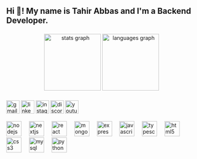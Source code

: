 <h2 align="left">
  Hi 👋! My name is Tahir Abbas and I'm a Backend Developer.
</h2>

###

<div align="center">
  <img src="https://github-readme-stats.vercel.app/api?username=maurodesouza&hide_title=false&hide_rank=false&show_icons=true&include_all_commits=true&count_private=true&disable_animations=false&theme=dracula&locale=en&hide_border=false" height="150" alt="stats graph"  />
  <img src="https://github-readme-stats.vercel.app/api/top-langs?username=maurodesouza&locale=en&hide_title=false&layout=compact&card_width=320&langs_count=5&theme=dracula&hide_border=false" height="150" alt="languages graph"  />
</div>

###

###


###
<div align="left">
  <a href="mailto:tahir.12868@iqra.edu.pk">
    <img
      src="https://img.shields.io/static/v1?message=Gmail&logo=gmail&label=&color=D14836&logoColor=white&labelColor=&style=for-the-badge"
      height="35"
      alt="gmail logo"
  /></a>
  <a href="https://www.linkedin.com/in/thetahirabbas/">
    <img
      src="https://img.shields.io/static/v1?message=LinkedIn&logo=linkedin&label=&color=0077B5&logoColor=white&labelColor=&style=for-the-badge"
      height="35"
      alt="linkedin logo"
  /></a>
  <a href="https://www.instagram.com/thetahirabbas/">
    <img
      src="https://img.shields.io/static/v1?message=Instagram&logo=instagram&label=&color=E4405F&logoColor=white&labelColor=&style=for-the-badge"
      height="35"
      alt="instagram logo"
  /></a>
  <a href="https://discordapp.com/users/your-discord-user-id">
    <img
      src="https://img.shields.io/static/v1?message=Discord&logo=discord&label=&color=7289DA&logoColor=white&labelColor=&style=for-the-badge"
      height="35"
      alt="discord logo"
  /></a>
  <a href="https://www.youtube.com/channel/UCzg0_wplHSC3FVpB5eBTSZA">
    <img
      src="https://img.shields.io/static/v1?message=Youtube&logo=youtube&label=&color=FF0000&logoColor=white&labelColor=&style=for-the-badge"
      height="35"
      alt="youtube logo"
  /></a>
</div>
<br/>

<div align="left">
  <img src="https://cdn.jsdelivr.net/gh/devicons/devicon/icons/nodejs/nodejs-original.svg" height="40" alt="nodejs logo"  />
  <img width="12" />
  <img src="https://skillicons.dev/icons?i=nextjs" height="40" alt="nextjs logo"  />
  <img width="12" />
  <img src="https://cdn.jsdelivr.net/gh/devicons/devicon/icons/react/react-original.svg" height="40" alt="react logo"  />
  <img width="12" />
  <img src="https://cdn.jsdelivr.net/gh/devicons/devicon/icons/mongodb/mongodb-original.svg" height="40" alt="mongodb logo"  />
  <img width="12" />
  <img src="https://cdn.jsdelivr.net/gh/devicons/devicon/icons/express/express-original.svg" height="40" alt="express logo"  />
  <img width="12" />
  <img src="https://cdn.jsdelivr.net/gh/devicons/devicon/icons/javascript/javascript-original.svg" height="40" alt="javascript logo"  />
  <img width="12" />
  <img src="https://cdn.jsdelivr.net/gh/devicons/devicon/icons/typescript/typescript-original.svg" height="40" alt="typescript logo"  />
  <img width="12" />
  <img src="https://cdn.jsdelivr.net/gh/devicons/devicon/icons/html5/html5-original.svg" height="40" alt="html5 logo"  />
  <img width="12" />
  <img src="https://cdn.jsdelivr.net/gh/devicons/devicon/icons/css3/css3-original.svg" height="40" alt="css3 logo"  />
  <img width="12" />
  <img src="https://cdn.jsdelivr.net/gh/devicons/devicon/icons/mysql/mysql-original.svg" height="40" alt="mysql logo"  />
  <img width="12" />
  <img src="https://cdn.jsdelivr.net/gh/devicons/devicon/icons/python/python-original.svg" height="40" alt="python logo"  />
</div>
